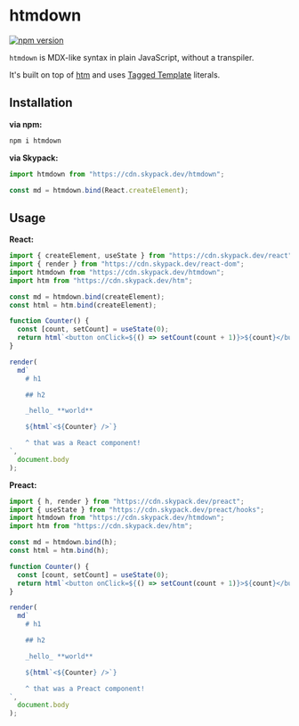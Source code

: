 # htmdown

[![npm version](https://badgen.net/npm/v/htmdown)](https://npm.im/htmdown)

`htmdown` is MDX-like syntax in plain JavaScript, without a transpiler.

It's built on top of [htm](https://github.com/developit/htm) and uses [Tagged Template](https://developer.mozilla.org/en-US/docs/Web/JavaScript/Reference/Template_literals#Tagged_templates) literals.

## Installation

**via npm:**

```js
npm i htmdown
```

**via Skypack:**

```js
import htmdown from "https://cdn.skypack.dev/htmdown";

const md = htmdown.bind(React.createElement);
```

## Usage

**React:**

```js
import { createElement, useState } from "https://cdn.skypack.dev/react";
import { render } from "https://cdn.skypack.dev/react-dom";
import htmdown from "https://cdn.skypack.dev/htmdown";
import htm from "https://cdn.skypack.dev/htm";

const md = htmdown.bind(createElement);
const html = htm.bind(createElement);

function Counter() {
  const [count, setCount] = useState(0);
  return html`<button onClick=${() => setCount(count + 1)}>${count}</button>`;
}

render(
  md`
    # h1

    ## h2

    _hello_ **world**

    ${html`<${Counter} />`}

    ^ that was a React component!
`,
  document.body
);
```

**Preact:**

```js
import { h, render } from "https://cdn.skypack.dev/preact";
import { useState } from "https://cdn.skypack.dev/preact/hooks";
import htmdown from "https://cdn.skypack.dev/htmdown";
import htm from "https://cdn.skypack.dev/htm";

const md = htmdown.bind(h);
const html = htm.bind(h);

function Counter() {
  const [count, setCount] = useState(0);
  return html`<button onClick=${() => setCount(count + 1)}>${count}</button>`;
}

render(
  md`
    # h1

    ## h2

    _hello_ **world**

    ${html`<${Counter} />`}

    ^ that was a Preact component!
`,
  document.body
);
```
